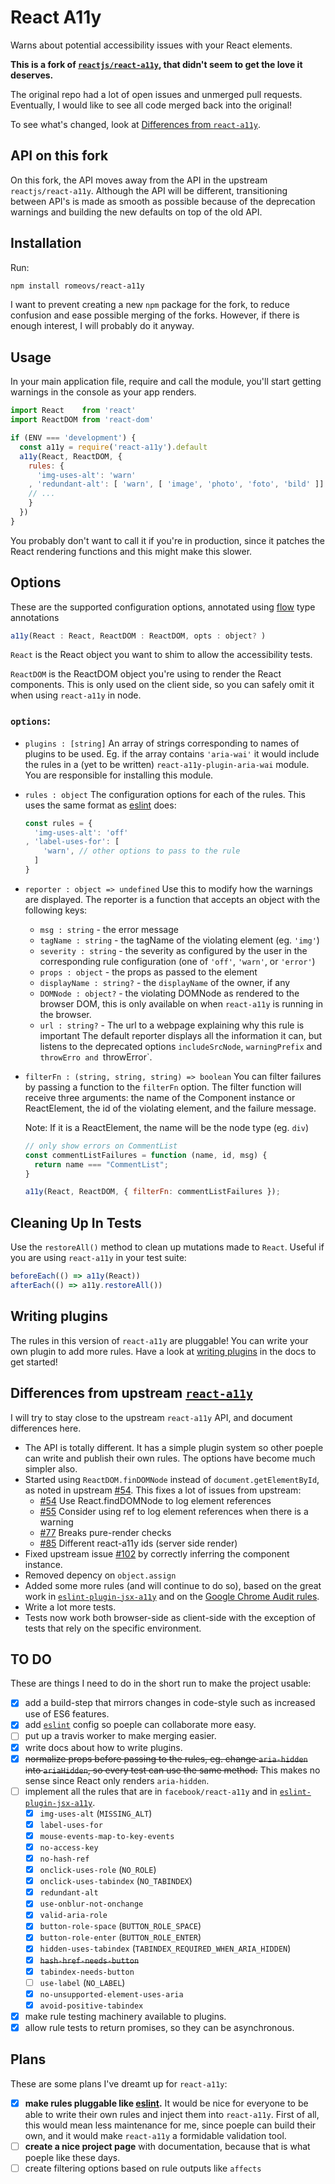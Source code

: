 React A11y
==========

Warns about potential accessibility issues with your React elements.

__This is a fork of [`reactjs/react-a11y`][react-a11y], that didn't seem to get
the love it deserves.__

The original repo had a lot of open issues and unmerged pull requests.
Eventually, I would like to see all code merged back into the original!

To see what's changed, look at [Differences from
`react-a11y`](#differences-from-upstream-react-a11y).

## API on this fork

On this fork, the API moves away from the API in the upstream
`reactjs/react-a11y`.  Although the API will be different, transitioning between
API's is made  as smooth as possible because of the deprecation warnings and
building the new defaults on top of the old API.

## Installation

Run:

```sh
npm install romeovs/react-a11y
```

I want to prevent creating a new `npm` package for the fork, to reduce
confusion and ease possible merging of the forks. However, if there is
enough interest, I will probably do it anyway.

## Usage

In your main application file, require and call the module, you'll start
getting warnings in the console as your app renders.

```js
import React    from 'react'
import ReactDOM from 'react-dom'

if (ENV === 'development') {
  const a11y = require('react-a11y').default
  a11y(React, ReactDOM, {
    rules: {
      'img-uses-alt': 'warn'
    , 'redundant-alt': [ 'warn', [ 'image', 'photo', 'foto', 'bild' ]]
    // ...
    }
  })
}
```

You probably don't want to call it if you're in production, since it patches the 
React rendering functions and this might make this slower.

## Options

These are the supported configuration options, annotated using [flow][] type
annotations

```js
a11y(React : React, ReactDOM : ReactDOM, opts : object? )
```

`React` is the React object you want to shim to allow the 
accessibility tests.

`ReactDOM` is the ReactDOM object you're using to render the
React components. This is only used on the client side, so you
can safely omit it when using `react-a11y` in node.

### `options`:
  - `plugins : [string]`
    An array of strings corresponding to names of plugins to be used.
    Eg. if the array contains `'aria-wai'` it would include the rules 
    in a (yet to be written) `react-a11y-plugin-aria-wai` module.  You
    are responsible for installing this module.

  - `rules : object`
    The configuration options for each of the rules. This uses the same format
    as [eslint][] does: 
    ```js
    const rules = {
      'img-uses-alt': 'off'
    , 'label-uses-for': [
        'warn', // other options to pass to the rule
      ]
    }

    ```

  - `reporter : object => undefined`
    Use this to modify how the warnings are displayed.
    The reporter is a function that accepts an object with
    the following keys:
    - `msg : string` - the error message
    - `tagName : string` - the tagName of the violating element (eg. `'img'`)
    - `severity : string` - the severity as configured by the user in the 
      corresponding rule configuration (one of `'off'`, `'warn'`, or `'error'`)
    - `props : object` - the props as passed to the element
    - `displayName : string?` - the `displayName` of the owner, if any
    - `DOMNode : object?` - the violating DOMNode as rendered to the browser
      DOM, this is only available on when `react-a11y` is running in the
      browser.
    - `url : string?` - The url to a webpage explaining why this rule
      is important
    The default reporter displays all the information it can, but listens
    to the deprecated options `includeSrcNode`, `warningPrefix` and
    `throwErro and `throwError`.

  - `filterFn : (string, string, string) => boolean`
    You can filter failures by passing a function to the `filterFn` option. The
    filter function will receive three arguments: the name of the Component
    instance or ReactElement, the id of the violating element, and the failure
    message.

    Note: If it is a ReactElement, the name will be the node type (eg. `div`)

    ```js
    // only show errors on CommentList
    const commentListFailures = function (name, id, msg) {
      return name === "CommentList";
    }

    a11y(React, ReactDOM, { filterFn: commentListFailures });
    ```

## Cleaning Up In Tests

Use the `restoreAll()` method to clean up mutations made to `React`.
Useful if you are using `react-a11y` in your test suite:

```js
beforeEach(() => a11y(React))
afterEach(() => a11y.restoreAll())
```

## Writing plugins

The rules in this version of `react-a11y` are pluggable!
You can write your own plugin to add more rules.  Have a look at 
[writing plugins](https://github.com/romeovs/react-a11y/blob/master/docs/plugins.md<Paste>) in the
docs to get started!

## Differences from upstream [`react-a11y`][react-a11y]

I will try to stay close to the upstream `react-a11y` API,
and document differences here.

  - The API is totally different.  It has a simple plugin system
    so other poeple can write and publish their own rules.  The options have
    become much simpler also.
  - Started using `ReactDOM.finDOMNode` instead of `document.getElementById`, as
    noted in upstream [#54](https://github.com/reactjs/react-a11y/issues/54).
    This fixes a lot of issues from upstream:
    - [#54](https://github.com/reactjs/react-a11y/issues/54) Use
      React.findDOMNode to log element references
    - [#55](https://github.com/reactjs/react-a11y/issues/55) Consider using ref
      to log element references when there is a warning
    - [#77](https://github.com/reactjs/react-a11y/issues/77) Breaks pure-render
      checks
    - [#85](https://github.com/reactjs/react-a11y/issues/85) Different
      react-a11y ids (server side render)
  - Fixed upstream issue [#102](https://github.com/reactjs/react-a11y/issues/102)
    by correctly inferring the component instance.
  - Removed depency on `object.assign`
  - Added some more rules (and will continue to do so), based on the great work
    in [`eslint-plugin-jsx-a11y`][eslint-plugin] and on the [Google Chrome Audit
    rules][AX].
  - Write a lot more tests.
  - Tests now work both browser-side as client-side with the exception of tests
    that rely on the specific environment.


## TO DO

These are things I need to do in the short run to make the project
usable:

  - [x] add a build-step that mirrors changes in code-style such as
    increased use of ES6 features.
  - [x] add [`eslint`][eslint] config so poeple can collaborate
    more easy.
  - [ ] put up a travis worker to make merging easier.
  - [x] write docs about how to write plugins.
  - [x] ~~normalize props before passing to the rules, eg. change
    `aria-hidden` into `ariaHidden`, so every test can use the
    same method.~~ This makes no sense since React only renders `aria-hidden`.
  - [ ] implement all the rules that are in `facebook/react-a11y` and
    in [`eslint-plugin-jsx-a11y`][eslint-plugin].
    - [x] `img-uses-alt` (`MISSING_ALT`)
    - [x] `label-uses-for`
    - [x] `mouse-events-map-to-key-events`
    - [x] `no-access-key`
    - [x] `no-hash-ref`
    - [x] `onclick-uses-role` (`NO_ROLE`)
    - [x] `onclick-uses-tabindex` (`NO_TABINDEX`)
    - [x] `redundant-alt`
    - [x] `use-onblur-not-onchange`
    - [x] `valid-aria-role`
    - [x] `button-role-space` (`BUTTON_ROLE_SPACE`)
    - [x] `button-role-enter` (`BUTTON_ROLE_ENTER`)
    - [x] `hidden-uses-tabindex` (`TABINDEX_REQUIRED_WHEN_ARIA_HIDDEN`)
    - [x] ~~`hash-href-needs-button`~~
    - [x] `tabindex-needs-button`
    - [ ] `use-label` (`NO_LABEL`)
    - [x] `no-unsupported-element-uses-aria`
    - [x] `avoid-positive-tabindex`
  - [x] make rule testing machinery available to plugins.
  - [x] allow rule tests to return promises, so they can be asynchronous.

## Plans

These are some plans I've dreamt up for `react-a11y`:

  - [x] **make rules pluggable like [eslint][eslint].**  It would be nice
    for everyone to be able to write their own rules and inject
    them into `react-a11y`.  First of all, this would mean less 
    maintenance for me, since poeple can build their own, and it 
    would make `react-a11y` a formidable validation tool.
  - [ ] **create a nice project page** with documentation, because
    that is what poeple like these days.
  - [ ] create filtering options based on rule outputs like `affects`

[react-a11y]:    https://github.com/reactjs/react-a11y
[eslint]:        http://eslint.org
[flow]:          http://flowtype.org
[eslint-plugin]: https://github.com/evcohen/eslint-plugin-jsx-a11y
[AX]:            https://github.com/GoogleChrome/accessibility-developer-tools/wiki/Audit-Rules
